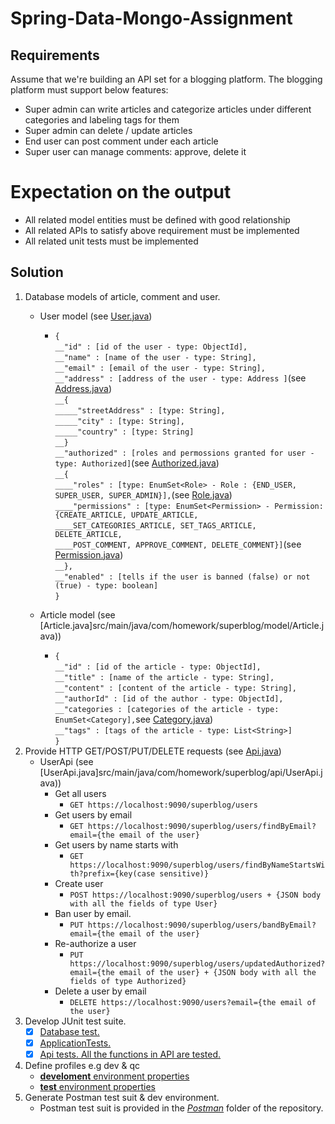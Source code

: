 # Spring-Data-Mongo-Assignment
## Requirements
Assume that we're building an API set for a blogging platform. The blogging platform must support below features:

* Super admin can write articles and categorize articles under different categories and labeling tags for them
* Super admin can delete / update articles
* End user can post comment under each article
* Super user can manage comments: approve, delete it

# Expectation on the output
* All related model entities must be defined with good relationship
* All related APIs to satisfy above requirement must be implemented
* All related unit tests must be implemented

## Solution
1. Database models of article, comment and user.
   - User model (see [User.java](src/main/java/com/homework/superblog/model/User.java))
     - `{`<br/>
         `__"id" : [id of the user - type: ObjectId],`<br/>
         `__"name" : [name of the user - type: String],`<br/>
         `__"email" : [email of the user - type: String],`<br/>
         `__"address" : [address of the user - type: Address ]`(see [Address.java](src/main/java/com/homework/superblog/model/Address.java))<br/>
         `__{`<br/>
         `_____"streetAddress" : [type: String],`<br/>
         `_____"city" : [type: String],`<br/> 
         `_____"country" : [type: String]`<br/>
         `__}`<br/>
         `__"authorized" : [roles and permossions granted for user - type: Authorized]`(see [Authorized.java](src/main/java/com/homework/superblog/model/Authorized.java))<br/>
         `__{`<br/>
         `____"roles" : [type: EnumSet<Role> - Role : {END_USER, SUPER_USER, SUPER_ADMIN}],`(see [Role.java](src/main/java/com/homework/superblog/model/Role.java))<br/>
         `____"permissions" : [type: EnumSet<Permission> - Permission: {CREATE_ARTICLE, UPDATE_ARTICLE,`<br/>
         `____SET_CATEGORIES_ARTICLE, SET_TAGS_ARTICLE, DELETE_ARTICLE,`<br/>
         `____POST_COMMENT, APPROVE_COMMENT, DELETE_COMMENT}]`(see [Permission.java](src/main/java/com/homework/superblog/model/Permission.java))<br/>
         `__},`<br/>
         `__"enabled" : [tells if the user is banned (false) or not (true) - type: boolean]`<br/>
       `}`
       
    - Article model (see [Article.java]src/main/java/com/homework/superblog/model/Article.java))
      - `{`<br/>
         `__"id" : [id of the article - type: ObjectId],`<br/>
         `__"title" : [name of the article - type: String],`<br/>
         `__"content" : [content of the article - type: String],`<br/>
         `__"authorId" : [id of the author - type: ObjectId],`<br/>
         `__"categories : [categories of the article - type: EnumSet<Category],`see [Category.java](src/main/java/com/homework/superblog/model/Category.java))<br/>
         `__"tags" : [tags of the article - type: List<String>]`<br/>
        `}`
 2. Provide HTTP GET/POST/PUT/DELETE requests (see [Api.java](ecommerce/src/main/java/com/ecommerce/api/Api.java))
    - UserApi (see [UserApi.java]src/main/java/com/homework/superblog/api/UserApi.java))
      - Get all users
        - `GET https://localhost:9090/superblog/users`
      - Get users by email
        - `GET https://localhost:9090/superblog/users/findByEmail?email={the email of the user}`
      - Get users by name starts with
        - `GET https://localhost:9090/superblog/users/findByNameStartsWith?prefix={key(case sensitive)}`
      - Create user
        - `POST https://localhost:9090/superblog/users + {JSON body with all the fields of type User}`
      - Ban user by email.
        - `PUT https://localhost:9090/superblog/users/bandByEmail?email={the email of the user}`
      - Re-authorize a user
        - `PUT https://localhost:9090/superblog/users/updatedAuthorized?email={the email of the user} + {JSON body with all the fields of type Authorized}`
      - Delete a user by email
        - `DELETE https://localhost:9090/users?email={the email of the user}`
3. Develop JUnit test suite.
   - [x] [Database test.](ecommerce/src/test/java/com/ecommerce/repository/DatabaseTest.java)
   - [x] [ApplicationTests.](ecommerce/src/test/java/com/ecommerce/EcommerceApplicationTests.java)
   - [x] [Api tests. All the functions in API are tested.](ecommerce/src/test/java/com/ecommerce/api/ApiTests.java)
4. Define profiles e.g dev & qc
   - [__develoment__ environment properties](ecommerce/src/main/resouces/application.properties)
   - [__test__ environment properties](ecommerce/src/test/resouces/application.properties)
5. Generate Postman test suit & dev environment.
   - Postman test suit is provided in the [_Postman_](Postman) folder of the repository.
